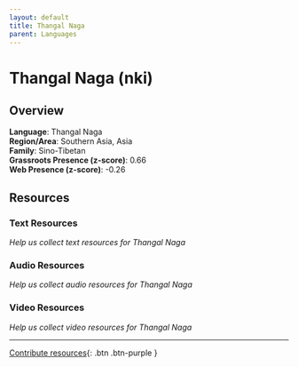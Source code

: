 ```yaml
---
layout: default
title: Thangal Naga
parent: Languages
---
```


# Thangal Naga (nki)

## Overview

**Language**: Thangal Naga  
**Region/Area**: Southern Asia, Asia  
**Family**: Sino-Tibetan  
**Grassroots Presence (z-score)**: 0.66  
**Web Presence (z-score)**: -0.26  

## Resources

### Text Resources
*Help us collect text resources for Thangal Naga*

### Audio Resources
*Help us collect audio resources for Thangal Naga*

### Video Resources
*Help us collect video resources for Thangal Naga*

---

[Contribute resources](https://forms.office.com/e/1SfLJx3u1r){: .btn .btn-purple }
